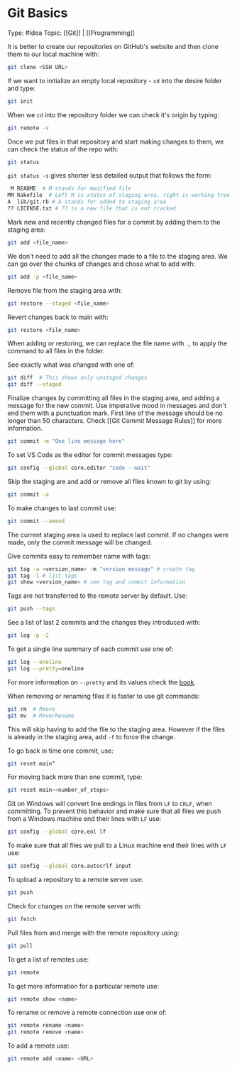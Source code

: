 # Git Basics

Type: #Idea 
Topic: [[Git]] | [[Programming]]

It is better to create our repositories on GitHub's website and then clone them to our 
local machine with:

```bash
git clone <SSH URL>
```

If we want to initialize an empty local repository - `cd` into the desire folder and type:

```bash
git init
```

When we  `cd` into the repository folder we can check it's origin by typing:

```bash
git remote -v
```

Once we put files in that repository and start making changes to them, we can check
the status of the repo with:

```bash
git status
```

`git status -s` gives shorter less detailed output that follows the form:

```bash
 M README  # M stands for modified file
MM Rakefile  # Left M is status of staging area, right is working tree
A  lib/git.rb # A stands for added to staging area
?? LICENSE.txt # ?? is a new file that is not tracked
```

Mark new and recently changed files for a commit by adding them to the staging area:

```bash
git add <file_name>
```

We don't need to add all the changes made to a file to the staging area. We can go over the
chunks of changes and chose what to add with:

```bash
git add -p <file_name>
```

Remove file from the staging area with:

```bash
git restore --staged <file_name>
```

Revert changes back to main with:

```bash
git restore <file_name>
```

When adding or restoring, we can replace the file name with `.`, to apply the 
command to all files in the folder.

See exactly what was changed with one of:

```bash
git diff  # This shows only unstaged changes
git diff --staged 
```

Finalize changes by committing all files in the staging area, and adding a message
for the new commit. Use imperative mood in messages and don't end them with a
punctuation mark. First line of the message should be no longer than 50 characters.
Check [[Git Commit Message Rules]] for more information.

```bash
git commit -m "One line message here"
```

To set VS Code as the editor for commit messages type:

```bash
git config --global core.editor "code --wait"
```

Skip the staging are and add or remove all files known to git by using:

```bash
git commit -a
```

To make changes to last commit use:

```bash
git commit --amend
```

The current staging area is used to replace last commit. If no changes were made,
only the commit message will be changed.

Give commits easy to remember name with tags:

```bash
git tag -a <version_name> -m "version message" # create tag
git tag -l # list tags
git show <version_name> # see tag and commit information
```

Tags are not transferred to the remote server by default. Use:

```bash
git push --tags
```

See a list of last 2 commits and the changes they introduced with:

```bash
git log -p -2
```

To get a single line summary of each commit use one of:

```bash
git log --oneline
git log --pretty=oneline
```

For more information on `--pretty` and its values check the [book][1].

When removing or renaming files it is faster to use git commands:

```bash
git rm  # Rmove
git mv  # Move/Rename
```

This will skip having to add the file to the staging area. However if the files is
already in the staging area, add `-f` to force the change.

To go back in time one commit, use:

```bash
git reset main^
```

For moving back more than one commit, type:

```bash
git reset main~<number_of_steps>
```

Git on Windows will convert line endings in files from `LF` to `CRLF`, when committing.
To prevent this behavior and make sure that all files we push from a Windows machine 
end their lines with `LF` use:

```bash
git config --global core.eol lf
```

To make sure that all files we pull to a Linux machine end their lines with `LF` use:

```bash
git config --global core.autocrlf input
```

To upload a repository to a remote server use:

```bash
git push
```

Check for changes on the remote server with:

```bash
git fetch
```

Pull files from and merge with the remote repository using:

```bash
git pull
```

To get a list of remotes use:

```bash
git remote
```

To get more information for a particular remote use:

```bash
git remote show <name>
```

To rename or remove a remote connection use one of:

```bash
git remote rename <name>
git remote remove <name>
```

To add a remote use:

```bash
git remote add <name> <URL>
```

[1]:https://git-scm.com/book/en/v2/Git-Basics-Viewing-the-Commit-History